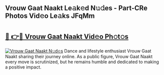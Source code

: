 ## Vrouw Gaat Naakt Le𝚊k𝚎d N𝚞𝚍es - Part-CRe Photos Vid𝚎o Le𝚊ks JFqMm

# <h2><a href="http://fb2lzhf.evod.top/?m=Vrouw+Gaat+Naakt">🔗 👉🔴 Vrouw Gaat Naakt Vid𝚎o Ph𝚘t𝚘s</a></h2>

[![Vrouw Gaat Naakt N𝚞d𝚎s](https://i.imgur.com/8V9OHl7.gif)](http://fb2lzhf.evod.top/?m=Vrouw+Gaat+Naakt)
Dance and lifestyle enthusiast Vrouw Gaat Naakt sharing their journey online. As a public figure, Vrouw Gaat Naakt every move is scrutinized, but he remains humble and dedicated to making a positive impact. 
